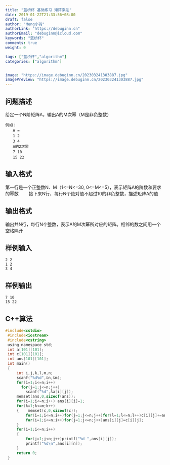 ```yaml
---
title: "蓝桥杯 基础练习 矩阵乘法"
date: 2019-01-22T21:33:56+08:00
draft: false
author: "Meng小羽"
authorLink: "https://debuginn.cn"
authorEmail: "debuginn@icloud.com"
keywords: "蓝桥杯"
comments: true
weight: 0

tags: ["蓝桥杯","algorithm"]
categories: ["algorithm"]


image: "https://image.debuginn.cn/202303241303887.jpg"
imagePreview: "https://image.debuginn.cn/202303241303887.jpg"
---
```


## 问题描述　　

给定一个N阶矩阵A，输出A的M次幂（M是非负整数）
```　　
例如：
　　A =
　　1 2
　　3 4
　　A的2次幂
　　7 10
　　15 22
```

## 输入格式　　

第一行是一个正整数N、M（1<=N<=30, 0<=M<=5），表示矩阵A的阶数和要求的幂数
　　接下来N行，每行N个绝对值不超过10的非负整数，描述矩阵A的值

## 输出格式　　

输出共N行，每行N个整数，表示A的M次幂所对应的矩阵。相邻的数之间用一个空格隔开

## 样例输入

```shell
2 2
1 2
3 4
```

## 样例输出

```shell
7 10
15 22
```

## C++算法

```c
#include<cstdio>
 #include<iostream>
 #include<cstring>
 using namespace std;
 int a[101][101];
 int c[101][101];
 int ans[101][101];
 int main()
 {
     int i,j,k,l,m,n;
     scanf("%d%d",&n,&m);
     for(i=1;i<=n;i++)
       for(j=1;j<=n;j++)
         scanf("%d",&a[i][j]);
     memset(ans,0,sizeof(ans));
     for(i=1;i<=n;i++) ans[i][i]=1;
     for(k=1;k<=m;k++)
     {    memset(c,0,sizeof(c));
         for(i=1;i<=n;i++)for(j=1;j<=n;j++)for(l=1;l<=n;l++)c[i][j]+=ans[i][l]*a[l][j];
         for(i=1;i<=n;i++)for(j=1;j<=n;j++)ans[i][j]=c[i][j];
     }
     for(i=1;i<=n;i++)
     {
         for(j=1;j<n;j++)printf("%d ",ans[i][j]);
         printf("%d\n",ans[i][n]);
     }
     return 0;
 }
```